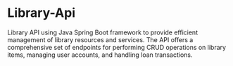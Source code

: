 # Library-Api
Library API using Java Spring Boot framework to provide efficient management of library resources and services. The API offers a comprehensive set of endpoints for performing CRUD operations on library items, managing user accounts, and handling loan transactions.
